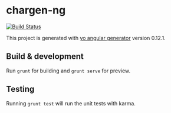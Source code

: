 # chargen-ng
[![Build Status](https://travis-ci.org/jensim/chargen-ng.svg?branch=master)](http://travis-ci.org/jensim/chargen-ng)

This project is generated with [yo angular generator](https://github.com/yeoman/generator-angular)
version 0.12.1.

## Build & development

Run `grunt` for building and `grunt serve` for preview.

## Testing

Running `grunt test` will run the unit tests with karma.
